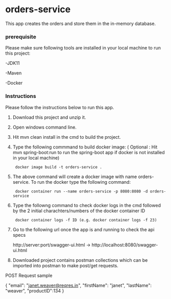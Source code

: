 # orders-service

This app creates the orders and store them in the in-memory database. 

### prerequisite

Please make sure following tools are installed in your local machine to run this project:

-JDK11

-Maven

-Docker

### Instructions

Please follow the instructions below to run this app.

1. Download this project and unzip it.

2. Open windows command line.

3. Hit mvn clean install in the cmd to build the project.

4. Type the following commmand to build docker image: ( Optional : Hit mvn spring-boot:run  to run the spring-boot app if docker is not installed in your local machine)

        docker image build -t orders-service .
        
5. The above command will create a docker image with name orders-service. To run the docker type the following command:

        docker container run --name orders-service -p 8080:8080 -d orders-service

6. Type the followng command to check docker logs in the cmd followed by the 2 initial charachters/numbers of the docker container ID

        docker container logs -f ID (e.g. docker container logs -f 23)
        
7. Go to the following url once the app is and running to check the api specs

      http://server:port/swagger-ui.html ->   http://localhost:8080/swagger-ui.html
      
8. Downloaded project contains postman collections which can be imported into postman to make post/get requests.


POST Request sample 

{ "email": "janet.weaver@reqres.in", "firstName": "janet", "lastName": "weaver", "productID":134 }



